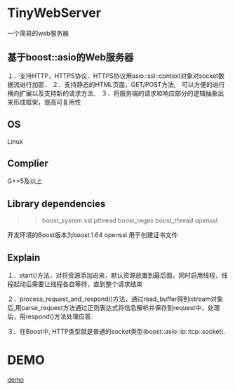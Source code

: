 # TinyWebServer
一个简易的web服务器

## 基于boost::asio的Web服务器

１．支持HTTP，HTTPS协议．HTTPS协议用asio::ssl::context对象对socket数据流进行加密．
２．支持静态的HTML页面，GET/POST方法,　可以方便的进行横向扩展以及支持新的请求方法．
３．将服务端的请求和响应部分的逻辑抽象出来形成框架，提高可复用性

## OS

Linux

## Complier

G++5及以上

## Library dependencies

>> boost\_system ssl pthread boost\_regex boost\_thread openssl

开发环境的Boost版本为boost.1.64
openssl 用于创建证书文件
## Explain 
１．start()方法，对将资源添加进来，默认资源放置到最后面，同时启用线程，线程起动后需要让线程各自等待，直到整个请求结束

２．process\_request\_and\_respond()方法，通过read\_buffer得到istream对象后,用parse\_request方法通过正则表达式将信息解析并保存到request中，处理后，用respond()方法处理应答.

３．在Boost中, HTTP类型就是普通的socket类型(boost::asio::ip::tcp::socket).

# DEMO
[demo](http://118.89.145.94:23333)

 
